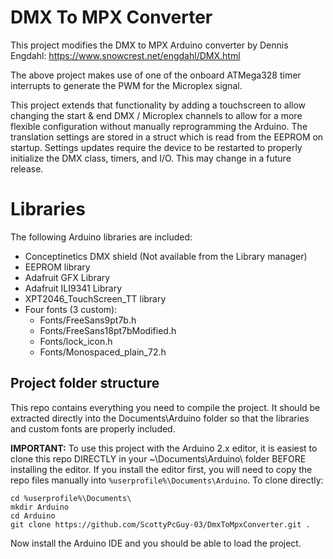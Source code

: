 # DMX To MPX Converter
This project modifies the DMX to MPX Arduino converter by Dennis Engdahl: https://www.snowcrest.net/engdahl/DMX.html

The above project makes use of one of the onboard ATMega328 timer interrupts to generate the PWM for the Microplex signal.

This project extends that functionality by adding a touchscreen to allow changing the start & end DMX / Microplex channels to allow for a more flexible configuration without manually reprogramming the Arduino.
The translation settings are stored in a struct which is read from the EEPROM on startup. Settings updates require the device to be restarted to properly initialize the DMX class, timers, and I/O. This may change in a future release.

# Libraries
The following Arduino libraries are included:
- Conceptinetics DMX shield (Not available from the Library manager)
- EEPROM library
- Adafruit GFX Library
- Adafruit ILI9341 Library
- XPT2046_TouchScreen_TT library
- Four fonts (3 custom):
  - Fonts/FreeSans9pt7b.h
  - Fonts/FreeSans18pt7bModified.h
  - Fonts/lock_icon.h
  - Fonts/Monospaced_plain_72.h

## Project folder structure
This repo contains everything you need to compile the project. It should be extracted directly into the Documents\Arduino folder so that the libraries and custom fonts are properly included.

**IMPORTANT:** To use this project with the Arduino 2.x editor, it is easiest to clone this repo DIRECTLY in your ~\Documents\Arduino\ folder BEFORE installing the editor. If you install the editor first, you will need to copy the repo files manually into `%userprofile%\Documents\Arduino`. To clone directly:

`cd %userprofile%\Documents\`  
`mkdir Arduino`  
`cd Arduino`  
`git clone https://github.com/ScottyPcGuy-03/DmxToMpxConverter.git .`

Now install the Arduino IDE and you should be able to load the project.

